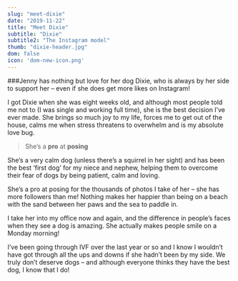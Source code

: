 ```yaml
---
slug: "meet-dixie"
date: "2019-11-22"
title: "Meet Dixie"
subtitle: "Dixie"
subtitle2: "The Instagram model"
thumb: "dixie-header.jpg"
dom: false
icon: 'dom-new-icon.png'
---
```


###Jenny has nothing but love for her dog Dixie, who is always by her side to support her – even if she does get more likes on Instagram! 

I got Dixie when she was eight weeks old, and although most people told me not to (I was single and working full time), she is the best decision I’ve ever made. She brings so much joy to my life, forces me to get out of the house, calms me when stress threatens to overwhelm and is my absolute love bug. 

> She’s a **pro** at **posing**

She’s a very calm dog (unless there’s a squirrel in her sight) and has been the best ‘first dog’ for my niece and nephew, helping them to overcome their fear of dogs by being patient, calm and loving. 

She’s a pro at posing for the thousands of photos I take of her – she has more followers than me! Nothing makes her happier than being on a beach with the sand between her paws and the sea to paddle in. 

I take her into my office now and again, and the difference in people’s faces when they see a dog is amazing. She actually makes people smile on a Monday morning! 

I’ve been going through IVF over the last year or so and I know I wouldn’t have got through all the ups and downs if she hadn’t been by my side. We truly don’t deserve dogs – and although everyone thinks they have the best dog, I know that I do! 
